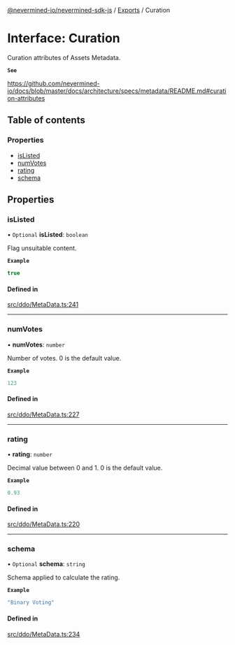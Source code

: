 [@nevermined-io/nevermined-sdk-js](../README.md) / [Exports](../modules.md) / Curation

# Interface: Curation

Curation attributes of Assets Metadata.

**`See`**

https://github.com/nevermined-io/docs/blob/master/docs/architecture/specs/metadata/README.md#curation-attributes

## Table of contents

### Properties

- [isListed](Curation.md#islisted)
- [numVotes](Curation.md#numvotes)
- [rating](Curation.md#rating)
- [schema](Curation.md#schema)

## Properties

### isListed

• `Optional` **isListed**: `boolean`

Flag unsuitable content.

**`Example`**

```ts
true
```

#### Defined in

[src/ddo/MetaData.ts:241](https://github.com/nevermined-io/sdk-js/blob/310c98f/src/ddo/MetaData.ts#L241)

___

### numVotes

• **numVotes**: `number`

Number of votes. 0 is the default value.

**`Example`**

```ts
123
```

#### Defined in

[src/ddo/MetaData.ts:227](https://github.com/nevermined-io/sdk-js/blob/310c98f/src/ddo/MetaData.ts#L227)

___

### rating

• **rating**: `number`

Decimal value between 0 and 1. 0 is the default value.

**`Example`**

```ts
0.93
```

#### Defined in

[src/ddo/MetaData.ts:220](https://github.com/nevermined-io/sdk-js/blob/310c98f/src/ddo/MetaData.ts#L220)

___

### schema

• `Optional` **schema**: `string`

Schema applied to calculate the rating.

**`Example`**

```ts
"Binary Voting"
```

#### Defined in

[src/ddo/MetaData.ts:234](https://github.com/nevermined-io/sdk-js/blob/310c98f/src/ddo/MetaData.ts#L234)
